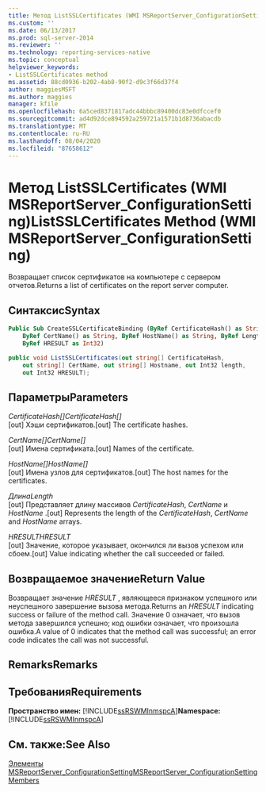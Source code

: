 ```yaml
---
title: Метод ListSSLCertificates (WMI MSReportServer_ConfigurationSetting) | Документы Майкрософт
ms.custom: ''
ms.date: 06/13/2017
ms.prod: sql-server-2014
ms.reviewer: ''
ms.technology: reporting-services-native
ms.topic: conceptual
helpviewer_keywords:
- ListSSLCertificates method
ms.assetid: 88cd0936-b202-4ab8-90f2-d9c3f66d37f4
author: maggiesMSFT
ms.author: maggies
manager: kfile
ms.openlocfilehash: 6a5ced8371817adc44bbbc89400dc83e0dfccef0
ms.sourcegitcommit: ad4d92dce894592a259721a1571b1d8736abacdb
ms.translationtype: MT
ms.contentlocale: ru-RU
ms.lasthandoff: 08/04/2020
ms.locfileid: "87658612"
---
```

# <a name="listsslcertificates-method-wmi-msreportserver_configurationsetting"></a><span data-ttu-id="fe500-102">Метод ListSSLCertificates (WMI MSReportServer_ConfigurationSetting)</span><span class="sxs-lookup"><span data-stu-id="fe500-102">ListSSLCertificates Method (WMI MSReportServer_ConfigurationSetting)</span></span>
  <span data-ttu-id="fe500-103">Возвращает список сертификатов на компьютере с сервером отчетов.</span><span class="sxs-lookup"><span data-stu-id="fe500-103">Returns a list of certificates on the report server computer.</span></span>  
  
## <a name="syntax"></a><span data-ttu-id="fe500-104">Синтаксис</span><span class="sxs-lookup"><span data-stu-id="fe500-104">Syntax</span></span>  
  
```vb  
Public Sub CreateSSLCertificateBinding (ByRef CertificateHash() as String, _  
    ByRef CertName() as String, ByRef HostName() as String, ByRef Length as Int32, _   
    ByRef HRESULT as Int32)  
```  
  
```csharp  
public void ListSSLCertificates(out string[] CertificateHash,   
    out string[] CertName, out string[] Hostname, out Int32 length,   
    out Int32 HRESULT);  
```  
  
## <a name="parameters"></a><span data-ttu-id="fe500-105">Параметры</span><span class="sxs-lookup"><span data-stu-id="fe500-105">Parameters</span></span>  
 <span data-ttu-id="fe500-106">*CertificateHash[]*</span><span class="sxs-lookup"><span data-stu-id="fe500-106">*CertificateHash[]*</span></span>  
 <span data-ttu-id="fe500-107">[out] Хэши сертификатов.</span><span class="sxs-lookup"><span data-stu-id="fe500-107">[out] The certificate hashes.</span></span>  
  
 <span data-ttu-id="fe500-108">*CertName[]*</span><span class="sxs-lookup"><span data-stu-id="fe500-108">*CertName[]*</span></span>  
 <span data-ttu-id="fe500-109">[out] Имена сертификата.</span><span class="sxs-lookup"><span data-stu-id="fe500-109">[out] Names of the certificate.</span></span>  
  
 <span data-ttu-id="fe500-110">*HostName[]*</span><span class="sxs-lookup"><span data-stu-id="fe500-110">*HostName[]*</span></span>  
 <span data-ttu-id="fe500-111">[out] Имена узлов для сертификатов.</span><span class="sxs-lookup"><span data-stu-id="fe500-111">[out] The host names for the certificates.</span></span>  
  
 <span data-ttu-id="fe500-112">*Длина*</span><span class="sxs-lookup"><span data-stu-id="fe500-112">*Length*</span></span>  
 <span data-ttu-id="fe500-113">[out] Представляет длину массивов *CertificateHash*, *CertName* и *HostName* .</span><span class="sxs-lookup"><span data-stu-id="fe500-113">[out] Represents the length of the *CertificateHash*, *CertName* and *HostName* arrays.</span></span>  
  
 <span data-ttu-id="fe500-114">*HRESULT*</span><span class="sxs-lookup"><span data-stu-id="fe500-114">*HRESULT*</span></span>  
 <span data-ttu-id="fe500-115">[out] Значение, которое указывает, окончился ли вызов успехом или сбоем.</span><span class="sxs-lookup"><span data-stu-id="fe500-115">[out] Value indicating whether the call succeeded or failed.</span></span>  
  
## <a name="return-value"></a><span data-ttu-id="fe500-116">Возвращаемое значение</span><span class="sxs-lookup"><span data-stu-id="fe500-116">Return Value</span></span>  
 <span data-ttu-id="fe500-117">Возвращает значение *HRESULT* , являющееся признаком успешного или неуспешного завершение вызова метода.</span><span class="sxs-lookup"><span data-stu-id="fe500-117">Returns an *HRESULT* indicating success or failure of the method call.</span></span> <span data-ttu-id="fe500-118">Значение 0 означает, что вызов метода завершился успешно; код ошибки означает, что произошла ошибка.</span><span class="sxs-lookup"><span data-stu-id="fe500-118">A value of 0 indicates that the method call was successful; an error code indicates the call was not successful.</span></span>  
  
## <a name="remarks"></a><span data-ttu-id="fe500-119">Remarks</span><span class="sxs-lookup"><span data-stu-id="fe500-119">Remarks</span></span>  
  
## <a name="requirements"></a><span data-ttu-id="fe500-120">Требования</span><span class="sxs-lookup"><span data-stu-id="fe500-120">Requirements</span></span>  
 <span data-ttu-id="fe500-121">**Пространство имен:** [!INCLUDE[ssRSWMInmspcA](../../includes/ssrswminmspca-md.md)]</span><span class="sxs-lookup"><span data-stu-id="fe500-121">**Namespace:** [!INCLUDE[ssRSWMInmspcA](../../includes/ssrswminmspca-md.md)]</span></span>  
  
## <a name="see-also"></a><span data-ttu-id="fe500-122">См. также:</span><span class="sxs-lookup"><span data-stu-id="fe500-122">See Also</span></span>  
 [<span data-ttu-id="fe500-123">Элементы MSReportServer_ConfigurationSetting</span><span class="sxs-lookup"><span data-stu-id="fe500-123">MSReportServer_ConfigurationSetting Members</span></span>](msreportserver-configurationsetting-members.md)  
  
  

